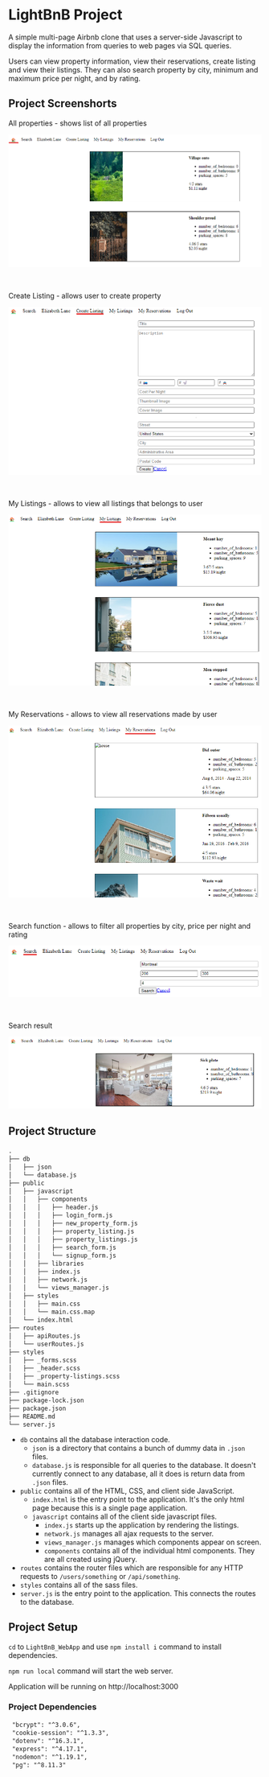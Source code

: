 # LightBnB Project
A simple multi-page Airbnb clone that uses a server-side Javascript to display the information from queries to web pages via SQL queries.

Users can view property information, view their reservations, create listing and view their listings. They can also search property by city, minimum and maximum price per night, and by rating.

## Project Screenshorts

All properties - shows list of all properties

![All properties](https://github.com/Diana1888/LightBnB/blob/master/docs/allProperties.png?raw=true)

<br />

Create Listing - allows user to create property

![Create Listing](https://github.com/Diana1888/LightBnB/blob/master/docs/CreateListing.png?raw=true)

<br />

My Listings - allows to view all listings that belongs to user

![My Listings](https://github.com/Diana1888/LightBnB/blob/master/docs/myListings.png?raw=true)

<br />

My Reservations - allows to view all reservations made by user

![My Reservations](https://github.com/Diana1888/LightBnB/blob/master/docs/myReservations.png?raw=true)

<br />

Search function - allows to filter all properties by city, price per night and rating

![Search](https://github.com/Diana1888/LightBnB/blob/master/docs/Search.png?raw=true)

<br />

Search result 

![Search](https://github.com/Diana1888/LightBnB/blob/master/docs/search-result.png?raw=true)

## Project Structure

```
.
├── db
│   ├── json
│   └── database.js
├── public
│   ├── javascript
│   │   ├── components 
│   │   │   ├── header.js
│   │   │   ├── login_form.js
│   │   │   ├── new_property_form.js
│   │   │   ├── property_listing.js
│   │   │   ├── property_listings.js
│   │   │   ├── search_form.js
│   │   │   └── signup_form.js
│   │   ├── libraries
│   │   ├── index.js
│   │   ├── network.js
│   │   └── views_manager.js
│   ├── styles
│   │   ├── main.css
│   │   └── main.css.map
│   └── index.html
├── routes
│   ├── apiRoutes.js
│   └── userRoutes.js
├── styles  
│   ├── _forms.scss
│   ├── _header.scss
│   ├── _property-listings.scss
│   └── main.scss
├── .gitignore
├── package-lock.json
├── package.json
├── README.md
└── server.js
```

* `db` contains all the database interaction code.
  * `json` is a directory that contains a bunch of dummy data in `.json` files.
  * `database.js` is responsible for all queries to the database. It doesn't currently connect to any database, all it does is return data from `.json` files.
* `public` contains all of the HTML, CSS, and client side JavaScript. 
  * `index.html` is the entry point to the application. It's the only html page because this is a single page application.
  * `javascript` contains all of the client side javascript files.
    * `index.js` starts up the application by rendering the listings.
    * `network.js` manages all ajax requests to the server.
    * `views_manager.js` manages which components appear on screen.
    * `components` contains all of the individual html components. They are all created using jQuery.
* `routes` contains the router files which are responsible for any HTTP requests to `/users/something` or `/api/something`. 
* `styles` contains all of the sass files. 
* `server.js` is the entry point to the application. This connects the routes to the database.

## Project Setup

`cd` to `LightBnB_WebApp` and use `npm install i` command to install dependencies.

`npm run local` command will start the web server.

Application will be running on http://localhost:3000

### Project Dependencies

   ```
    "bcrypt": "^3.0.6",
    "cookie-session": "^1.3.3",
    "dotenv": "^16.3.1",
    "express": "^4.17.1",
    "nodemon": "^1.19.1",
    "pg": "^8.11.3"



